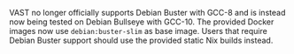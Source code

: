 VAST no longer officially supports Debian Buster with GCC-8 and is instead now
being tested on Debian Bullseye with GCC-10. The provided Docker images now use
`debian:buster-slim` as base image. Users that require Debian
Buster support should use the provided static Nix builds instead.
